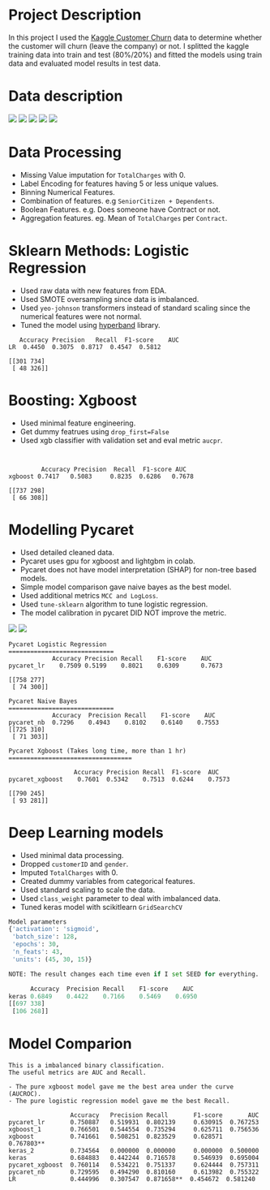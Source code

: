 # Project Description
In this project I used the [Kaggle Customer Churn](https://www.kaggle.com/blastchar/telco-customer-churn)
data to determine whether the customer will churn (leave the company) or not.
I splitted the kaggle training data into train and test (80%/20%) and fitted
the models using train data and evaluated model results in test data.

# Data description
![](images/data_describe.png)
![](images/Churn.png)
![](images/Gender_Churn.png)
![](images/MonthlyCharges_Churn.png)
![](images/SeniorCitizen_vs_Churn.png)

# Data Processing
- Missing Value imputation for `TotalCharges` with 0.
- Label Encoding for features having 5 or less unique values.
- Binning Numerical Features.
- Combination of features. e.g `SeniorCitizen + Dependents`.
- Boolean Features. e.g. Does someone have Contract or not.
- Aggregation features. eg. Mean of `TotalCharges` per `Contract`.


# Sklearn Methods: Logistic Regression
- Used raw data with new features from EDA.
- Used SMOTE oversampling since data is imbalanced.
- Used `yeo-johnson` transformers instead of standard scaling since the numerical features were not normal.
- Tuned the model using [hyperband](https://github.com/thuijskens/scikit-hyperband) library.


```
   Accuracy	Precision	Recall	F1-score	AUC
LR	0.4450	0.3075	0.8717	0.4547	0.5812

[[301 734]
 [ 48 326]]
```

# Boosting: Xgboost
- Used minimal feature engineering.
- Get dummy featrues using `drop_first=False`
- Used xgb classifier with validation set and eval metric `aucpr`.

```


         Accuracy Precision  Recall  F1-score AUC
xgboost	0.7417   0.5083     0.8235  0.6286   0.7678

[[737 298]
 [ 66 308]]
```

# Modelling Pycaret
- Used detailed cleaned data.
- Pycaret uses gpu for xgboost and lightgbm in colab.
- Pycaret does not have model interpretation (SHAP) for non-tree based models.
- Simple model comparison gave naive bayes as the best model.
- Used additional metrics `MCC and LogLoss`.
- Used `tune-sklearn` algorithm to tune logistic regression.
- The model calibration in pycaret DID NOT improve the metric.

![](images/pycaret_compare_models.png)
![](images/pycaret_lr.png)


```
Pycaret Logistic Regression
=============================
            Accuracy Precision Recall    F1-score    AUC
pycaret_lr    0.7509 0.5199    0.8021    0.6309      0.7673

[[758 277]
 [ 74 300]]

Pycaret Naive Bayes
=============================
            Accuracy  Precision Recall    F1-score    AUC
pycaret_nb  0.7296    0.4943    0.8102    0.6140    0.7553
[[725 310]
 [ 71 303]]

Pycaret Xgboost (Takes long time, more than 1 hr)
==================================

                  Accuracy Precision Recall  F1-score  AUC
pycaret_xgboost    0.7601  0.5342    0.7513  0.6244    0.7573

[[790 245]
 [ 93 281]]
```

# Deep Learning models
- Used minimal data processing.
- Dropped `customerID` and `gender`.
- Imputed `TotalCharges` with 0.
- Created dummy variables from categorical features.
- Used standard scaling to scale the data.
- Used `class_weight` parameter to deal with imbalanced data.
- Tuned keras model with scikitlearn `GridSearchCV`


```python
Model parameters
{'activation': 'sigmoid',
 'batch_size': 128,
 'epochs': 30,
 'n_feats': 43,
 'units': (45, 30, 15)}

NOTE: The result changes each time even if I set SEED for everything.

      Accuracy  Precision Recall    F1-score    AUC
keras 0.6849    0.4422    0.7166    0.5469    0.6950
[[697 338]
 [106 268]]

```

# Model Comparion

```
This is a imbalanced binary classification.
The useful metrics are AUC and Recall.

- The pure xgboost model gave me the best area under the curve (AUCROC).
- The pure logistic regression model gave me the best Recall.

                 Accuracy   Precision Recall       F1-score       AUC
pycaret_lr       0.750887   0.519931  0.802139     0.630915  0.767253
xgboost_1        0.766501   0.544554  0.735294     0.625711  0.756536
xgboost          0.741661   0.508251  0.823529     0.628571  0.767803**
keras_2          0.734564   0.000000  0.000000     0.000000  0.500000
keras            0.684883   0.442244  0.716578     0.546939  0.695004
pycaret_xgboost  0.760114   0.534221  0.751337     0.624444  0.757311
pycaret_nb       0.729595   0.494290  0.810160     0.613982  0.755322
LR               0.444996   0.307547  0.871658**  0.454672  0.581240
```
